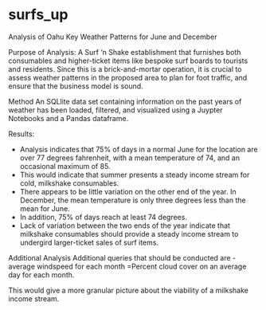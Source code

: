 # surfs_up

Analysis of Oahu Key Weather Patterns for June and December

Purpose of Analysis: 
A Surf ‘n Shake establishment that furnishes both consumables and higher-ticket items like bespoke surf boards to tourists and residents. Since this is a brick-and-mortar operation, it is crucial to assess weather patterns in the proposed area to plan for foot traffic, and ensure that the business model is sound. 

Method
An SQLlite data set containing information on the past years of weather has been loaded, filtered, and visualized using a Juypter Notebooks and a Pandas dataframe. 

Results:
- Analysis indicates that 75% of days in a normal June for the location are over 77 degrees fahrenheit, with a mean temperature of 74, and an occasional maximum of 85. 
- This would indicate that summer presents a steady income stream for cold, milkshake consumables. 
- There appears to be little variation on the other end of the year. In December, the mean temperature is only three degrees less than the mean for June. 
- In addition, 75% of days reach at least 74 degrees. 
- Lack of variation between the two ends of the year indicate that milkshake consumables should provide a steady income stream to undergird larger-ticket sales of surf items. 

Additional Analysis 
Additional queries that should be conducted are 
-average windspeed for each month
=Percent cloud cover on an average day for each month. 

This would give a more granular picture about the viability of a milkshake income stream.
